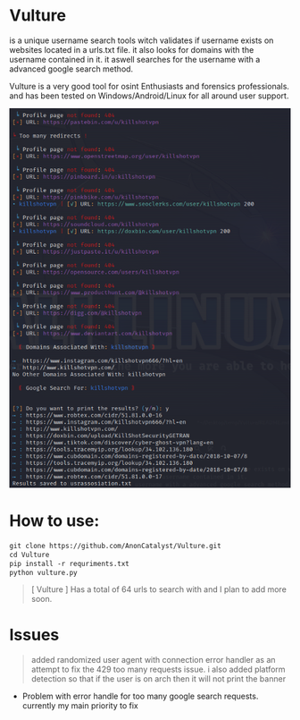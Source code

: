 # Vulture
is a unique username search tools witch validates if username exists on websites located in a urls.txt file.
it also looks for domains with the username contained in it.
it aswell searches for the username with a advanced google search method.

Vulture is a very good tool for osint Enthusiasts and forensics professionals.
and has been tested on Windows/Android/Linux for all around user support.

![My Image](img/screenshot.png)

# How to use:
```
git clone https://github.com/AnonCatalyst/Vulture.git
cd Vulture
pip install -r requriments.txt
python vulture.py
```
> [ Vulture ] Has a total of 64 urls to search with and I plan to add more soon.

# Issues
> added randomized user agent with connection error handler as an attempt to fix the 429 too many requests issue. i also added platform detection so that if the user is on arch then it will not print the banner

* Problem with error handle for too many google search requests. currently my main priority to fix
